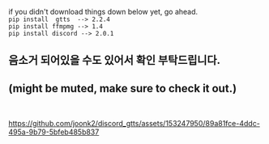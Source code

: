 if you didn't download things down below yet, go ahead. <br>
```pip install  gtts  --> 2.2.4``` <br>
```pip install ffmpmg --> 1.4``` <br>
```pip install discord --> 2.0.1```


## 음소거 되어있을 수도 있어서 확인 부탁드립니다.<br>
## (might be muted, make sure to check it out.)
<br>

https://github.com/joonk2/discord_gtts/assets/153247950/89a81fce-4ddc-495a-9b79-5bfeb485b837

